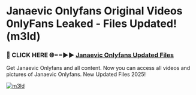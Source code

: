 # Janaevic Onlyfans Original Videos 0nlyFans Leaked - Files Updated! (m3ld)

<h3>🔴 CLICK HERE 🌐==►► <a href="https://tinyurl.com/2m67pmp6" rel="nofollow">Janaevic Onlyfans Updated Files</a></h3>

Get Janaevic Onlyfans and all content. Now you can access all videos and pictures of Janaevic Onlyfans. New Updated Files 2025!

[![m3ld](https://i.imgur.com/H4QAA4z.gif)](https://tinyurl.com/2m67pmp6)